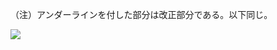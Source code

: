 （注）アンダーラインを付した部分は改正部分である。以下同じ。

![](https://www.nta.go.jp/tmp/e844d492-06ab-4f32-a1fd-c0bb37438130/images/4396cd407bba8a40bc8766d981fb61ab3b09101eb12c3fddd419d1955f81fe9d.jpg)